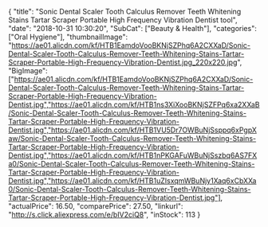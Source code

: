 {
	"title": "Sonic Dental Scaler Tooth Calculus Remover Teeth Whitening Stains Tartar Scraper Portable High Frequency Vibration Dentist tool",
	"date": "2018-10-31 10:30:20",
	"SubCat": ["Beauty & Health"],
	"categories": ["Oral Hygiene"],
	"thumbnailImage": "https://ae01.alicdn.com/kf/HTB1EamdoVooBKNjSZPhq6A2CXXaD/Sonic-Dental-Scaler-Tooth-Calculus-Remover-Teeth-Whitening-Stains-Tartar-Scraper-Portable-High-Frequency-Vibration-Dentist.jpg_220x220.jpg",
	"BigImage": ["https://ae01.alicdn.com/kf/HTB1EamdoVooBKNjSZPhq6A2CXXaD/Sonic-Dental-Scaler-Tooth-Calculus-Remover-Teeth-Whitening-Stains-Tartar-Scraper-Portable-High-Frequency-Vibration-Dentist.jpg","https://ae01.alicdn.com/kf/HTB1ns3XiXooBKNjSZFPq6xa2XXaB/Sonic-Dental-Scaler-Tooth-Calculus-Remover-Teeth-Whitening-Stains-Tartar-Scraper-Portable-High-Frequency-Vibration-Dentist.jpg","https://ae01.alicdn.com/kf/HTB1VU5Dr7OWBuNjSsppq6xPgpXaw/Sonic-Dental-Scaler-Tooth-Calculus-Remover-Teeth-Whitening-Stains-Tartar-Scraper-Portable-High-Frequency-Vibration-Dentist.jpg","https://ae01.alicdn.com/kf/HTB1nPKGAFuWBuNjSszbq6AS7FXa0/Sonic-Dental-Scaler-Tooth-Calculus-Remover-Teeth-Whitening-Stains-Tartar-Scraper-Portable-High-Frequency-Vibration-Dentist.jpg","https://ae01.alicdn.com/kf/HTB1uZIsxqmWBuNjy1Xaq6xCbXXa0/Sonic-Dental-Scaler-Tooth-Calculus-Remover-Teeth-Whitening-Stains-Tartar-Scraper-Portable-High-Frequency-Vibration-Dentist.jpg"],
	"actualPrice": 16.50,
	"comparePrice": 27.50,
	"linkurl": "http://s.click.aliexpress.com/e/bIV2ciQ8",
	"inStock": 113
}
